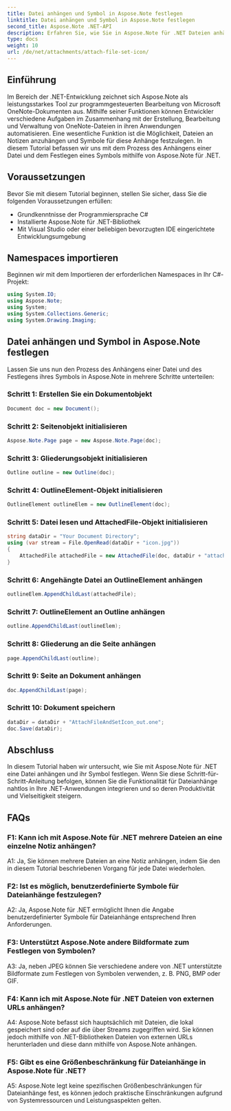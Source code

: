 ```yaml
---
title: Datei anhängen und Symbol in Aspose.Note festlegen
linktitle: Datei anhängen und Symbol in Aspose.Note festlegen
second_title: Aspose.Note .NET-API
description: Erfahren Sie, wie Sie in Aspose.Note für .NET Dateien anhängen und Symbole festlegen. Erweitern Sie Ihre .NET-Anwendungen mit dieser Schritt-für-Schritt-Anleitung.
type: docs
weight: 10
url: /de/net/attachments/attach-file-set-icon/
---
```

## Einführung

Im Bereich der .NET-Entwicklung zeichnet sich Aspose.Note als leistungsstarkes Tool zur programmgesteuerten Bearbeitung von Microsoft OneNote-Dokumenten aus. Mithilfe seiner Funktionen können Entwickler verschiedene Aufgaben im Zusammenhang mit der Erstellung, Bearbeitung und Verwaltung von OneNote-Dateien in ihren Anwendungen automatisieren. Eine wesentliche Funktion ist die Möglichkeit, Dateien an Notizen anzuhängen und Symbole für diese Anhänge festzulegen. In diesem Tutorial befassen wir uns mit dem Prozess des Anhängens einer Datei und dem Festlegen eines Symbols mithilfe von Aspose.Note für .NET.

## Voraussetzungen

Bevor Sie mit diesem Tutorial beginnen, stellen Sie sicher, dass Sie die folgenden Voraussetzungen erfüllen:

- Grundkenntnisse der Programmiersprache C#
- Installierte Aspose.Note für .NET-Bibliothek
- Mit Visual Studio oder einer beliebigen bevorzugten IDE eingerichtete Entwicklungsumgebung

## Namespaces importieren

Beginnen wir mit dem Importieren der erforderlichen Namespaces in Ihr C#-Projekt:

```csharp
using System.IO;
using Aspose.Note;
using System;
using System.Collections.Generic;
using System.Drawing.Imaging;
```

## Datei anhängen und Symbol in Aspose.Note festlegen

Lassen Sie uns nun den Prozess des Anhängens einer Datei und des Festlegens ihres Symbols in Aspose.Note in mehrere Schritte unterteilen:

### Schritt 1: Erstellen Sie ein Dokumentobjekt

```csharp
Document doc = new Document();
```

### Schritt 2: Seitenobjekt initialisieren

```csharp
Aspose.Note.Page page = new Aspose.Note.Page(doc);
```

### Schritt 3: Gliederungsobjekt initialisieren

```csharp
Outline outline = new Outline(doc);
```

### Schritt 4: OutlineElement-Objekt initialisieren

```csharp
OutlineElement outlineElem = new OutlineElement(doc);
```

### Schritt 5: Datei lesen und AttachedFile-Objekt initialisieren

```csharp
string dataDir = "Your Document Directory";
using (var stream = File.OpenRead(dataDir + "icon.jpg"))
{
    AttachedFile attachedFile = new AttachedFile(doc, dataDir + "attachment.txt", stream, ImageFormat.Jpeg);
}
```

### Schritt 6: Angehängte Datei an OutlineElement anhängen

```csharp
outlineElem.AppendChildLast(attachedFile);
```

### Schritt 7: OutlineElement an Outline anhängen

```csharp
outline.AppendChildLast(outlineElem);
```

### Schritt 8: Gliederung an die Seite anhängen

```csharp
page.AppendChildLast(outline);
```

### Schritt 9: Seite an Dokument anhängen

```csharp
doc.AppendChildLast(page);
```

### Schritt 10: Dokument speichern

```csharp
dataDir = dataDir + "AttachFileAndSetIcon_out.one";
doc.Save(dataDir);
```

## Abschluss

In diesem Tutorial haben wir untersucht, wie Sie mit Aspose.Note für .NET eine Datei anhängen und ihr Symbol festlegen. Wenn Sie diese Schritt-für-Schritt-Anleitung befolgen, können Sie die Funktionalität für Dateianhänge nahtlos in Ihre .NET-Anwendungen integrieren und so deren Produktivität und Vielseitigkeit steigern.

## FAQs

### F1: Kann ich mit Aspose.Note für .NET mehrere Dateien an eine einzelne Notiz anhängen?

A1: Ja, Sie können mehrere Dateien an eine Notiz anhängen, indem Sie den in diesem Tutorial beschriebenen Vorgang für jede Datei wiederholen.

### F2: Ist es möglich, benutzerdefinierte Symbole für Dateianhänge festzulegen?

A2: Ja, Aspose.Note für .NET ermöglicht Ihnen die Angabe benutzerdefinierter Symbole für Dateianhänge entsprechend Ihren Anforderungen.

### F3: Unterstützt Aspose.Note andere Bildformate zum Festlegen von Symbolen?

A3: Ja, neben JPEG können Sie verschiedene andere von .NET unterstützte Bildformate zum Festlegen von Symbolen verwenden, z. B. PNG, BMP oder GIF.

### F4: Kann ich mit Aspose.Note für .NET Dateien von externen URLs anhängen?

A4: Aspose.Note befasst sich hauptsächlich mit Dateien, die lokal gespeichert sind oder auf die über Streams zugegriffen wird. Sie können jedoch mithilfe von .NET-Bibliotheken Dateien von externen URLs herunterladen und diese dann mithilfe von Aspose.Note anhängen.

### F5: Gibt es eine Größenbeschränkung für Dateianhänge in Aspose.Note für .NET?

A5: Aspose.Note legt keine spezifischen Größenbeschränkungen für Dateianhänge fest, es können jedoch praktische Einschränkungen aufgrund von Systemressourcen und Leistungsaspekten gelten.